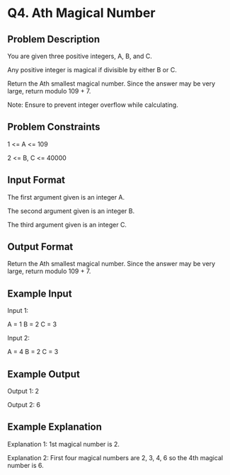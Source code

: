 # Q4. Ath Magical Number
## Problem Description
You are given three positive integers, A, B, and C.

Any positive integer is magical if divisible by either B or C.

Return the Ath smallest magical number. Since the answer may be very large, return modulo 109 + 7.

Note: Ensure to prevent integer overflow while calculating.

## Problem Constraints
1 <= A <= 109

2 <= B, C <= 40000

## Input Format
The first argument given is an integer A.

The second argument given is an integer B.

The third argument given is an integer C.

## Output Format
Return the Ath smallest magical number. Since the answer may be very large, return modulo 109 + 7.

## Example Input
Input 1:

 A = 1
 B = 2
 C = 3

Input 2:

 A = 4
 B = 2
 C = 3

## Example Output
Output 1:
 2

Output 2:
 6

## Example Explanation
Explanation 1:
 1st magical number is 2.

Explanation 2:
 First four magical numbers are 2, 3, 4, 6 so the 4th magical number is 6.
